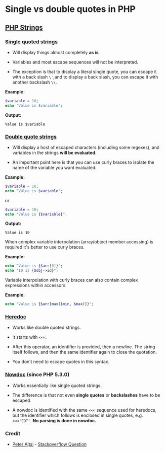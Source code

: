 # Single vs double quotes in PHP

## [PHP Strings](http://php.net/manual/en/language.types.string.php)

### [Single quoted strings](http://php.net/manual/en/language.types.string.php#language.types.string.syntax.single)

- Will display things almost completely **as is**.

- Variables and most escape sequences will not be interpreted.

- The exception is that to display a literal single quote, you can escape it with a back slash `\'`,and to display a back slash, you can escape it with another backslash `\\`.

**Example:**

```php
$variable = 10;
echo 'Value is $variable';
```

**Output:**

```text
Value is $variable
```

### [Double quote strings](http://www.php.net/manual/en/language.types.string.php#language.types.string.syntax.double)

- Will display a host of escaped characters (including some regexes), and variables in the strings **will be evaluated**.

- An important point here is that you can use curly braces to isolate the name of the variable you want evaluated.

**Example:**

```php
$variable = 10;
echo "Value is $variable";
```

or

```php
$variable = 10;
echo "Value is {$variable}";
```

**Output:**

```text
Value is 10
```

When complex variable interpolation (array/object member accessing) is required it's better to use curly braces.

**Example:**

```php
echo "Value is {$arr[0]}";
echo "ID is {$obj->id}";
```

Variable interpolation with curly braces can also contain complex expressions within accessors.

**Example:**

```php
echo "Value is {$arr[max($min, $max)]}";
```

### [Heredoc](http://www.php.net/manual/en/language.types.string.php#language.types.string.syntax.heredoc)

- Works like double quoted strings.

- It starts with `<<<`.

- After this operator, an identifier is provided, then a newline. The string itself follows, and then the same identifier again to close the quotation.

- You don't need to escape quotes in this syntax.


### [Nowdoc](http://php.net/manual/en/language.types.string.php#language.types.string.syntax.nowdoc) (since PHP 5.3.0)

- Works essentially like single quoted strings.

- The difference is that not even **single quotes** or **backslashes** have to be escaped.

- A nowdoc is identified with the same `<<<` sequence used for heredocs, but the identifier which follows is enclosed in single quotes, e.g. `<<<'EOT'`. **No parsing is done in nowdoc.**


### Credit

- [Peter Ajtai](http://stackoverflow.com/users/186636/peter-ajtai) - [Stackoverflow Question](http://stackoverflow.com/a/3446286)
